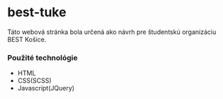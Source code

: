 # best-tuke

Táto webová stránka bola určená ako návrh pre študentskú organizáciu BEST Košice.

### Použité technológie ###
  - HTML
  - CSS(SCSS)
  - Javascript(JQuery)
